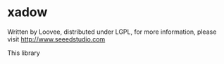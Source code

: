 xadow
================

Written by Loovee, distributed under LGPL, for more information, please visit http://www.seeedstudio.com

This library 

